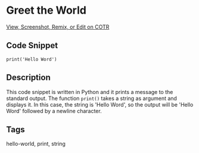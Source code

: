 # Greet the World

[View, Screenshot, Remix, or Edit on COTR](https://cotr.dev/snippet/349)

## Code Snippet
```
print('Hello Word')
```

## Description
This code snippet is written in Python and it prints a message to the standard output.
The function `print()` takes a string as argument and displays it.
In this case, the string is 'Hello Word', so the output will be 'Hello Word' followed by a newline character.

## Tags
hello-world, print, string
